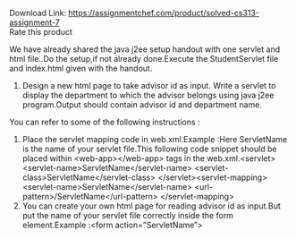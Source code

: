 Download Link: https://assignmentchef.com/product/solved-cs313-assignment-7
<br>
<span class="kksr-muted">Rate this product</span>

We have already shared the java j2ee setup handout with one servlet and html file..Do the setup,if not already done.Execute the StudentServlet file and index.html given with the handout.

1. Design a new html page to take advisor id as input. Write a servlet to display the department to which the advisor belongs using java j2ee program.Output should contain advisor id and department name.

You can refer to some of the following instructions :

<ol>

 <li>Place the servlet mapping code in web.xml.Example :Here ServletName is the name of your servlet file.This following code snippet should be placed within &lt;web-app&gt;&lt;/web-app&gt; tags in the web.xml.&lt;servlet&gt; &lt;servlet-name&gt;ServletName&lt;/servlet-name&gt; &lt;servlet-class&gt;ServletName&lt;/servlet-class&gt; &lt;/servlet&gt;&lt;servlet-mapping&gt; &lt;servlet-name&gt;ServletName&lt;/servlet-name&gt; &lt;url-pattern&gt;/ServletName&lt;/url-pattern&gt; &lt;/servlet-mapping&gt;</li>

 <li>You can create your own html page for reading advisor id as input.But put the name of your servlet file correctly inside the form element.Example :&lt;form action=”ServletName”&gt;</li>